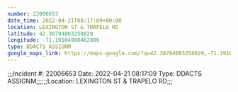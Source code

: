 ```yaml
---
number: 22006653
date_time: 2022-04-21T08:17:09+00:00
location: LEXINGTON ST & TRAPELO RD
latitude: 42.38794003258829
longitude: -71.19104988462806
type: DDACTS ASSIGNM
google_maps_link: https://maps.google.com/?q=42.38794003258829,-71.19104988462806
---
```


;;;Incident #: 22006653  Date: 2022-04-21 08:17:09   Type: DDACTS ASSIGNM;;;;;;Location: LEXINGTON ST & TRAPELO RD;;;
